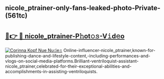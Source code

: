 ## nicole_ptrainer-only-fans​-leaked-photo​-Private-(561tc)


# <h2><a href="https://mediaupload.pro?title=nicole_ptrainer&ref=git">🔗👉 🔴 nicole_ptrainer-P𝚑ot𝚘𝚜-V𝚒d𝚎o</a></h2>

[![Corinna Kopf Nue Nu𝚍e𝚜](https://i.imgur.com/0qMVB7G.gif)](https://mediaupload.pro?title=nicole_ptrainer&ref=git)
Online-influencer-nicole_ptrainer,known-for-publishing-dance-and-lifestyle-content,-including-performances-and-vlogs-on-social-media-platforms.Brilliant-ventriloquist-assistant-nicole_ptrainer,celebrated-for-their-exceptional-abilities-and-accomplishments-in-assisting-ventriloquists.  